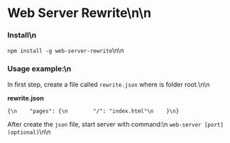 # Web Server Rewrite\n\n
### Install\n
```npm install -g web-server-rewrite```\n\n
### Usage example:\n
In first step, create a file called `rewrite.json` where is folder root.\n\n

**rewrite.json**

```{\n    "pages": {\n        "/": "index.html"\n    }\n}```


After create the `json` file, start server with command:\n
```web-server [port](optional)```\n\n